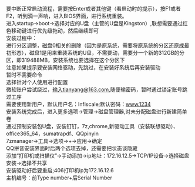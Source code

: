 要中断正常启动流程，需要按Enter或者其他键（看启动时的提示），按F1或者F2，听到滴一声响，进入BIOS界面，进行系统重装。<br>
进入startup->boot->选择对应的U盘（主管的U盘是Kingston）,联想需要通过红色移动键进行优先级拖动，然后继续即可<br>
安装过程中：<br>
进行分区调整，磁盘0相关的删除（因为是原系统，需要将原系统的分区还原成最初形态），磁盘1是用来重装系统的U盘，不需要动，需要分一个新的312GB的分区，即319488MB，安装系统也要选择在这个分区下<br>
注意如果提示要安装网络驱动，先跳过，在安装好系统后再安装驱动<br>
暂时不需要命令<br>
选择针对个人使用进行配置<br>
微软账户尝试绕过，输入tianyang@163.com,随便输密码，暂时通过锁定账号跳过工序<br>
需要使用新用户，默认用户名：Infiscale;默认密码：www.1234<br>
安装系统完成后，进入更多选项->管理->磁盘管理器,对未分配磁盘进行新建简单卷<br>
通过预制安装包U盘，安装钉钉，7z,chrome,新驱动工具（安装联想驱动）、office365_64，sumatrapdf、QQpinyin<br>
7zmanager->工具->选项->+->应用->确定<br>
QQ拼音安装界面时后两个选项去掉，还需要把状态谈隐藏<br>
添加“打印机或扫描仪”->手动添加->ip地址：172.16.12.5->TCP/IP设备->选择磁盘安装->选择不共享<br>
安装驱动好后要重启;406打印机ip为172.16.12.6<br>
主机编号：前Type number+后Serial Number<br>
